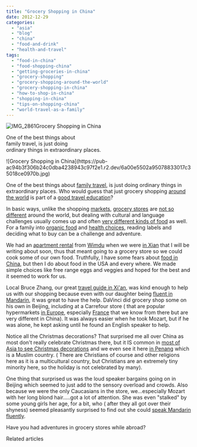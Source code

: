 ```yaml
---
title: "Grocery Shopping in China"
date: 2012-12-29
categories: 
  - "asia"
  - "blog"
  - "china"
  - "food-and-drink"
  - "health-and-travel"
tags: 
  - "food-in-china"
  - "food-shopping-china"
  - "getting-groceries-in-china"
  - "grocery-shopping"
  - "grocery-shopping-around-the-world"
  - "grocery-shopping-in-china"
  - "how-to-shop-in-china"
  - "shopping-in-china"
  - "tips-on-shopping-china"
  - "world-travel-as-a-family"
---
```


![IMG_2861](https://pub-ac94b3f306b24c0dba4238943c97f2e1.r2.dev/6a00e5502a95078833017ee6a513f0970d.jpg)Grocery Shopping in China  
  
One of the best things about   
family travel, is just doing  
ordinary things in extraordinary places.

<!--more--> ![Grocery Shopping in China](https://pub-ac94b3f306b24c0dba4238943c97f2e1.r2.dev/6a00e5502a95078833017c35018ce0970b.jpg)  
  
One of the best things about [family travel](https://pub-ac94b3f306b24c0dba4238943c97f2e1.r2.dev/2009/04/how-to-travel-the-world-as-a-digital-nomad-family.html "family travel around the world"), is just doing ordinary things in extraordinary places. Who would guess that just grocery shopping [around the world](https://pub-ac94b3f306b24c0dba4238943c97f2e1.r2.dev/around-the-world-family-travel/ "around the world") is part of a [good travel education](https://pub-ac94b3f306b24c0dba4238943c97f2e1.r2.dev/2010/04/family-travel-homeschool-education-global-students-lifestyle-design-location-independent-4hww-around.html "education and family travel")?  
  
In basic ways, unlike the shopping [markets](https://pub-ac94b3f306b24c0dba4238943c97f2e1.r2.dev/2011/08/bhutan-food-markets.html "Bhutan food markets"), [grocery stores](https://pub-ac94b3f306b24c0dba4238943c97f2e1.r2.dev/2008/04/food-myths-real.html "grocery shopping Spain") are [not so different](https://pub-ac94b3f306b24c0dba4238943c97f2e1.r2.dev/2012/08/where-to-buy-organic-food-in-penang.html "organic food penang") around the world, but dealing with cultural and language challenges usually comes up and often [very different kinds of food](https://pub-ac94b3f306b24c0dba4238943c97f2e1.r2.dev/2009/07/food-shopping-san-sebastian-spain-unusual-markets-europe.html "very different kinds of food") as well. For a family into [organic food](https://pub-ac94b3f306b24c0dba4238943c97f2e1.r2.dev/2012/04/health-organic-raw-foods-and-travel.html "organic food") and [health choices](https://pub-ac94b3f306b24c0dba4238943c97f2e1.r2.dev/2012/06/healthy-food-and-travel.html "healthy food  and travel"), reading labels and deciding what to buy can be a challenge and adventure.  
  
We had an [apartment rental](https://pub-ac94b3f306b24c0dba4238943c97f2e1.r2.dev/2012/12/terracotta-army.html "apartment rental Xi'an") from [Wimdu](http://www.wimdu.com.my/ "wimdu rental apartments world wide") when we were [in Xian](https://pub-ac94b3f306b24c0dba4238943c97f2e1.r2.dev/2012/12/china-travel-shopping-and-markets-rtw.html "Xi'an China ") that I will be writing about soon, thus that meant going to a grocery store so we could cook some of our own food. Truthfully, I have some fears about [food in China](https://pub-ac94b3f306b24c0dba4238943c97f2e1.r2.dev/2012/11/food-in-china.html "food in China"), but then I do about food in the USA and every where. We made simple choices like free range eggs and veggies and hoped for the best and it seemed to work for us.  
  
Local Bruce Zhang, our great [travel guide in Xi'an](http://www.chinatravel20.com/2012/06/04/my-xian-partner-is-ready-for-your-china-travel-2-0-tours/ "best travel guide in Xi'an China"), was kind enough to help us with our shopping because even with our daughter being [fluent in Mandarin](https://pub-ac94b3f306b24c0dba4238943c97f2e1.r2.dev/2012/05/global-citizens-spanish-and-mandarin-immersion.html "fluent in Mandarin"), it was great to have the help. DaVinci did grocery shop some on his own in Beijing, including at a Carrefour store ( that are popular hypermarkets [in Europe](https://pub-ac94b3f306b24c0dba4238943c97f2e1.r2.dev/2012/02/5-best-european-family-vacations.html "Europe vacation best "), especially [France](https://pub-ac94b3f306b24c0dba4238943c97f2e1.r2.dev/2012/09/europe-road-trip-a-drive-through-france-provence-to-dordogne-via-photos-family-travel.html "france travel and road trip tips") that we know from there but are very different in China). It was always easier when he took Mozart, but if he was alone, he kept asking until he found an English speaker to help.  
  
Notice all the Christmas decorations? That surprised me all over China as most don't really celebrate Christmas there, but it IS common in [most of Asia to see Christmas decorations](http://www.washingtonpost.com/blogs/worldviews/wp/2012/12/24/seven-fascinating-facts-about-christmas-in-china/ "christmas decorations in China") and we even see it here [in Penang](https://pub-ac94b3f306b24c0dba4238943c97f2e1.r2.dev/2010/12/tropical-christmas-abroad-in-asia.html "Christmas in Penang") which is a Muslim country. ( There are Christians of course and other religions here as it is a multicultural country, but Christians are an extremely tiny minority here, so the holiday is not celebrated by many).  
  
One thing that surprised us was the loud speaker bargains going on in Beijing which seemed to just add to the sensory overload and crowds. Also because we were the only Caucasians in the store, we...especially Mozart with her long blond hair.....got a lot of attention. She was even "stalked" by some young girls her age, for a bit, who ( after they all got over their shyness) seemed pleasantly surprised to find out she could [speak Mandarin fluently](https://pub-ac94b3f306b24c0dba4238943c97f2e1.r2.dev/2012/06/why-learn-mandarin-in-tropical-asia-penang.html "Speak Mandarin Fluently").  
  
Have you had adventures in grocery stores while abroad?  
  
  
  
  
  
  

Related articles


